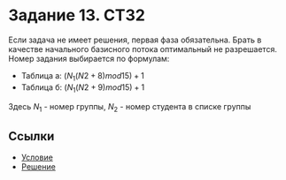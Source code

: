 # Задание 13. СТЗ2
Если задача не имеет решения, первая фаза обязательна. Брать в качестве начального базисного потока оптимальный не разрешается.  
Номер задания выбирается по формулам:  
 * Таблица а: $(N_1(N2+8) mod 15)+1$
 * Таблица б: $(N_1(N2+9) mod 15)+1$

Здесь $N_1$ - номер группы, $N_2$ - номер студента в списке группы

## Ссылки
 * [Условие](NetworkTransportProblem.pdf)
 * [Решение](task13.pdf)
